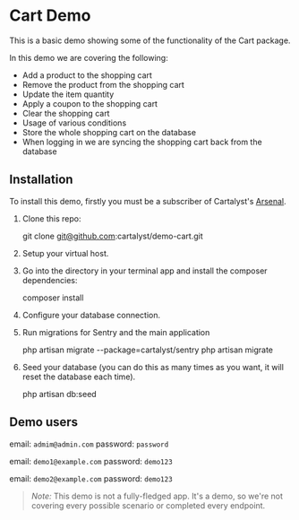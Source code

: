 # Cart Demo

This is a basic demo showing some of the functionality of the Cart package.

In this demo we are covering the following:

- Add a product to the shopping cart
- Remove the product from the shopping cart
- Update the item quantity
- Apply a coupon to the shopping cart
- Clear the shopping cart
- Usage of various conditions
- Store the whole shopping cart on the database
- When logging in we are syncing the shopping cart back from the database


## Installation

To install this demo, firstly you must be a subscriber of Cartalyst's [Arsenal](http://cartalyst.com/arsenal).

1. Clone this repo:

	git clone git@github.com:cartalyst/demo-cart.git

2. Setup your virtual host.

3. Go into the directory in your terminal app and install the composer dependencies:

	composer install

4. Configure your database connection.

5. Run migrations for Sentry and the main application

	php artisan migrate --package=cartalyst/sentry
	php artisan migrate

6. Seed your database (you can do this as many times as you want, it will reset the database each time).

	php artisan db:seed


## Demo users

email: `admim@admin.com`
password: `password`

email: `demo1@example.com`
password: `demo123`

email: `demo2@example.com`
password: `demo123`


> *Note:* This demo is not a fully-fledged app. It's a demo, so we're not covering every possible scenario or completed every endpoint.
